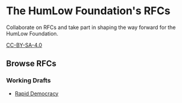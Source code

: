 # The HumLow Foundation's RFCs
Collaborate on RFCs and take part in shaping the way forward for the HumLow Foundation.

[CC-BY-SA-4.0](https://creativecommons.org/licenses/by-sa/4.0/)

## Browse RFCs

### Working Drafts
 - [Rapid Democracy](https://humlow.github.io/Foundation-RFCs/RFC-Rapid-Democracy-Working-Draft)

